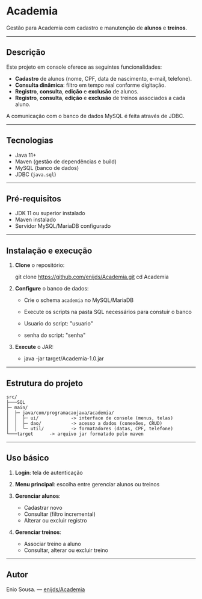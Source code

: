 # Academia

Gestão para Academia com cadastro e manutenção de **alunos** e **treinos**.

---

## Descrição

Este projeto em console oferece as seguintes funcionalidades:

* **Cadastro** de alunos (nome, CPF, data de nascimento, e-mail, telefone).
* **Consulta dinâmica**: filtro em tempo real conforme digitação.
* **Registro**, **consulta**, **edição** e **exclusão** de alunos.
* **Registro**, **consulta**, **edição** e **exclusão** de treinos associados a cada aluno.

A comunicação com o banco de dados MySQL é feita através de JDBC.

---

## Tecnologias

* Java 11+
* Maven (gestão de dependências e build)
* MySQL (banco de dados)
* JDBC (`java.sql`)

---

## Pré-requisitos

* JDK 11 ou superior instalado
* Maven instalado
* Servidor MySQL/MariaDB configurado

---

## Instalação e execução

1. **Clone** o repositório:

   git clone https://github.com/enijds/Academia.git
   cd Academia


2. **Configure** o banco de dados:

   * Crie o schema `academia` no MySQL/MariaDB
   * Execute os scripts na pasta SQL necessários para constuir o banco

	
   * Usuario do script: "usuario"
   * senha do script: "senha"


3. **Execute** o JAR:

   * java -jar target/Academia-1.0.jar


---

## Estrutura do projeto

```
src/
├───SQL
├─ main/
│  ├─ java/com/programacaojava/academia/
│  │  ├─ ui/           	-> interface de console (menus, telas)
│  │  ├─ dao/          	-> acesso a dados (conexões, CRUD)
│  │  └─ util/         	-> formatadores (datas, CPF, telefone)
└───target	 	-> arquivo jar formatado pelo maven
```

---

## Uso básico

1. **Login**: tela de autenticação
2. **Menu principal**: escolha entre gerenciar alunos ou treinos
3. **Gerenciar alunos**:

   * Cadastrar novo
   * Consultar (filtro incremental)
   * Alterar ou excluir registro
4. **Gerenciar treinos**:

   * Associar treino a aluno
   * Consultar, alterar ou excluir treino

---

## Autor

Enio Sousa. — [enijds/Academia](https://github.com/enijds/Academia)

